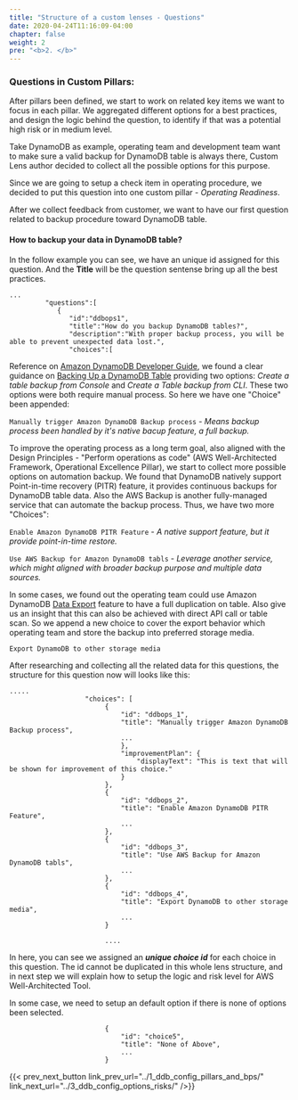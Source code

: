 ```yaml
---
title: "Structure of a custom lenses - Questions"
date: 2020-04-24T11:16:09-04:00
chapter: false
weight: 2
pre: "<b>2. </b>"
---
```



### Questions in Custom Pillars:

After pillars been defined, we start to work on related key items we want to focus in each pillar. We aggregated different options for a best practices, and design the logic behind the question, to identify if that was a potential high risk or in medium level. 

Take DynamoDB as example, operating team and development team want to make sure a valid backup for DynamoDB table is always there, Custom Lens author decided to collect all the possible options for this purpose. 

Since we are going to setup a check item in operating procedure, we decided to put this question into one custom pillar - *Operating Readiness*.

After we collect feedback from customer, we want to have our first question related to backup procedure toward DynamoDB table.

#### How to backup your data in DynamoDB table?

In the follow example you can see, we have an unique id assigned for this question. And the **Title** will be the  question sentense bring up all the best practices.

```
...
         "questions":[
            {
               "id":"ddbops1",
               "title":"How do you backup DynamoDB tables?",
               "description":"With proper backup process, you will be able to prevent unexpected data lost.",
               "choices":[

```

Reference on [Amazon DynamoDB Developer Guide](https://docs.aws.amazon.com/amazondynamodb/latest/developerguide/), we found a clear guidance on [Backing Up a DynamoDB Table](https://docs.aws.amazon.com/amazondynamodb/latest/developerguide/Backup.Tutorial.html) providing two options: *Create a table backup from Console* and *Create a Table backup from CLI*. These two options were both require manual process. 
So here we have one "Choice" been appended:

`Manually trigger Amazon DynamoDB Backup process` - *Means backup process been handled by it's native bacup feature, a full backup.*

To improve the operating process as a long term goal, also aligned with the Design Principles - "Perform operations as code" (AWS Well-Architected Framework, Operational Excellence Pillar), we start to collect more possible options on automation backup. 
We found that DynamoDB natively support Point-in-time recovery (PITR) feature, it provides continuous backups for DynamoDB table data. Also the AWS Backup is another fully-managed service that can automate the backup process. Thus, we have two more "Choices":

`Enable Amazon DynamoDB PITR Feature` - *A native support feature, but it provide point-in-time restore.*

`Use AWS Backup for Amazon DynamoDB tabls` - *Leverage another service, which might aligned with broader backup purpose and multiple data sources.*

In some cases, we found out the operating team could use Amazon DynamoDB [Data Export](https://docs.aws.amazon.com/amazondynamodb/latest/developerguide/DataExport.html) feature to have a full duplication on table. Also give us an insight that this can also be achieved with direct API call or table scan. So we append a new choice to cover the export behavior which operating team and store the backup into preferred storage media.

`Export DynamoDB to other storage media` 

After researching and collecting all the related data for this questions, the structure for this question now will looks like this:

```
.....
                   "choices": [
                        {
                            "id": "ddbops_1",
                            "title": "Manually trigger Amazon DynamoDB Backup process",
                            ...
                            },
                            "improvementPlan": {
                                "displayText": "This is text that will be shown for improvement of this choice."
                            }
                        },
                        {
                            "id": "ddbops_2",
                            "title": "Enable Amazon DynamoDB PITR Feature",
                            ...
                        },
                        {
                            "id": "ddbops_3",
                            "title": "Use AWS Backup for Amazon DynamoDB tabls",
                            ...
                        },
                        {
                            "id": "ddbops_4",
                            "title": "Export DynamoDB to other storage media",
                            ...
                        }

                        ....

```

In here, you can see we assigned an ***unique choice id*** for each choice in this question. The id cannot be duplicated in this whole lens structure, and in next step we will explain how to setup the logic and risk level for AWS Well-Architected Tool. 

In some case, we need to setup an default option if there is none of options been selected. 

```
                        {
                            "id": "choice5",
                            "title": "None of Above",
                            ...
                        }
```

{{< prev_next_button link_prev_url="../1_ddb_config_pillars_and_bps/" link_next_url="../3_ddb_config_options_risks/" />}}
